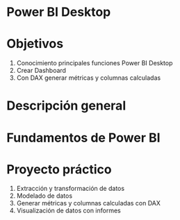 # Power BI Desktop 

# Objetivos

1) Conocimiento principales funciones Power BI Desktop
2) Crear Dashboard
3) Con DAX generar métricas y columnas calculadas


# Descripción general 

# Fundamentos de Power BI

# Proyecto práctico

  1) Extracción y transformación de datos    
  2) Modelado de datos    
  3) Generar métricas y columnas calculadas con DAX    
  4) Visualización de datos con informes     
